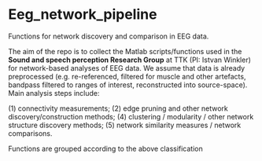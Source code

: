 # Eeg_network_pipeline
Functions for network discovery and comparison in EEG data.

The aim of the repo is to collect the Matlab scripts/functions used in the **Sound and speech perception Research Group** at TTK (PI: Istvan Winkler) for network-based analyses of EEG data. We assume that data is already preprocessed (e.g. re-referenced, filtered for muscle and other artefacts, bandpass filtered to ranges of interest, reconstructed into source-space). Main analysis steps include: 

(1) connectivity measurements; 
(2) edge pruning and other network discovery/construction methods; 
(4) clustering / modularity / other network structure discovery methods; 
(5) network similarity measures / network comparisons.

Functions are grouped according to the above classification
